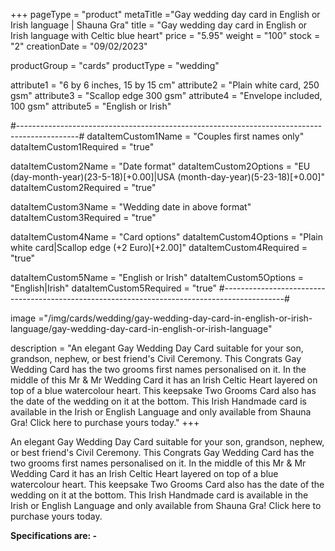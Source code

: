 +++
pageType = "product"
metaTitle ="Gay wedding day card in English or Irish language | Shauna Gra"
title = "Gay wedding day card in English or Irish language with Celtic blue heart"
price = "5.95"
weight = "100"
stock = "2"
creationDate = "09/02/2023"

productGroup = "cards"
productType = "wedding"
 
attribute1 = "6 by 6 inches, 15 by 15 cm" 
attribute2 = "Plain white card, 250 gsm"
attribute3 = "Scallop edge 300 gsm"
attribute4 = "Envelope included, 100 gsm"
attribute5 = "English or Irish"
 
#---------------------------------------------------------------------------------------------#
dataItemCustom1Name = "Couples first names only"
dataItemCustom1Required = "true"

dataItemCustom2Name = "Date format"
dataItemCustom2Options = "EU (day-month-year)(23-5-18)[+0.00]|USA (month-day-year)(5-23-18)[+0.00]"
dataItemCustom2Required = "true"

dataItemCustom3Name = "Wedding date in above format"
dataItemCustom3Required = "true"

dataItemCustom4Name = "Card options"
dataItemCustom4Options = "Plain white card|Scallop edge (+2 Euro)[+2.00]"
dataItemCustom4Required = "true"

dataItemCustom5Name = "English or Irish"
dataItemCustom5Options = "English|Irish"
dataItemCustom5Required = "true"
#---------------------------------------------------------------------------------------------#

image ="/img/cards/wedding/gay-wedding-day-card-in-english-or-irish-language/gay-wedding-day-card-in-english-or-irish-language"
 
description = "An elegant Gay Wedding Day Card suitable for your son, grandson, nephew, or best friend's Civil Ceremony.  This Congrats Gay Wedding Card has the two grooms first names personalised on it.  In the middle of this Mr & Mr Wedding Card it has an Irish Celtic Heart layered on top of a blue watercolour heart.  This keepsake Two Grooms Card also has the date of the wedding on it at the bottom.  This Irish Handmade card is available in the Irish or English Language and only available from Shauna Gra!  Click here to purchase yours today."
+++

An elegant Gay Wedding Day Card suitable for your son, grandson, nephew, or best friend's Civil Ceremony. This Congrats Gay Wedding Card has the two grooms first names personalised on it. In the middle of this Mr & Mr Wedding Card it has an Irish Celtic Heart layered on top of a blue watercolour heart. This keepsake Two Grooms Card also has the date of the wedding on it at the bottom. This Irish Handmade card is available in the Irish or English Language and only available from Shauna Gra! Click here to purchase yours today.

**Specifications are: -**
